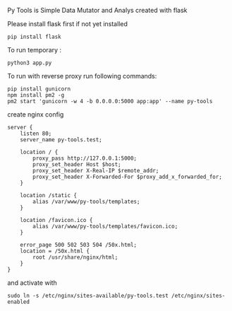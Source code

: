 Py Tools is Simple Data Mutator and Analys created with flask

Please install flask first if not yet installed

    pip install flask

To run temporary :

    python3 app.py

To run with reverse proxy run following commands:

    pip install gunicorn
    npm install pm2 -g
    pm2 start 'gunicorn -w 4 -b 0.0.0.0:5000 app:app' --name py-tools

create nginx config

    server {
        listen 80;
        server_name py-tools.test;
    
        location / {
            proxy_pass http://127.0.0.1:5000;
            proxy_set_header Host $host;
            proxy_set_header X-Real-IP $remote_addr;
            proxy_set_header X-Forwarded-For $proxy_add_x_forwarded_for;
        }
    
        location /static {
            alias /var/www/py-tools/templates;
        }
    
        location /favicon.ico {
            alias /var/www/py-tools/templates/favicon.ico;
        }
    
        error_page 500 502 503 504 /50x.html;
        location = /50x.html {
            root /usr/share/nginx/html;
        }
    }

and activate with

    sudo ln -s /etc/nginx/sites-available/py-tools.test /etc/nginx/sites-enabled


